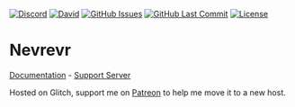 [![Discord](https://img.shields.io/discord/449576301997588490.svg?label=Discord&logo=discord)](https://discord.gg/pfQz5Pq)
[![David](https://img.shields.io/david/Gleeny/Nevrevr.svg?logo=javascript&logoColor=white)](https://david-dm.org/Gleeny/Nevrevr)
[![GitHub Issues](https://img.shields.io/github/issues/Gleeny/Nevrevr.svg?logo=github&logoColor=white)](https://github.com/Gleeny/Nevrevr/issues)
[![GitHub Last Commit](https://img.shields.io/github/last-commit/Gleeny/Nevrevr.svg?logo=github&logoColor=white)](https://github.com/Gleeny/Nevrevr/commit/master)
[![License](https://img.shields.io/github/license/Gleeny/Nevrevr.svg?label=License&logo=github&logoColor=white)](./LICENSE)

# Nevrevr

[Documentation](https://gleeny.github.io/nevrevr/) - [Support Server](https://discordapp.com/invite/JbHX5U3)

Hosted on Glitch, support me on [Patreon](https://patreon.com/gleeny) to help me move it to a new host.